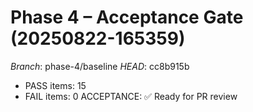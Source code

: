 # Phase 4 – Acceptance Gate (20250822-165359)
_Branch_: phase-4/baseline
_HEAD_: cc8b915b

- PASS items: 15
- FAIL items: 0
ACCEPTANCE: ✅ Ready for PR review
